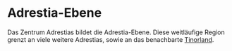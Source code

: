 # Adrestia-Ebene

<p>
Das Zentrum Adrestias bildet die Adrestia-Ebene. Diese weitläufige Region grenzt an viele weitere Adrestias, sowie
an das benachbarte <a href="Tinorland.md">Tinorland</a>.
</p>

